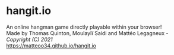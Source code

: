 # hangit.io
An online hangman game directly playable within your browser!  
Made by Thomas Quinton, Moulaylï Saidi and Mattéo Legagneux - *Copyright (C) 2021*  
https://matteoo34.github.io/hangit.io
